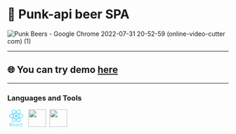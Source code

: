 # :beer: Punk-api beer SPA


![Punk Beers - Google Chrome 2022-07-31 20-52-59 (online-video-cutter com) (1)](https://user-images.githubusercontent.com/73027259/182039262-df8e3e2d-945c-4b31-bdc8-d5496462f96f.gif)


***

## 🌐 You can try demo <a href='https://ilyaozhereliev.github.io/Punk-beer/' target="_blank"/>here</a>

***

###  Languages and Tools
<div>
  <img src="https://github.com/devicons/devicon/blob/master/icons/react/react-original-wordmark.svg" title="React" alt="React" width="40" height="40"/>&nbsp;
  <img src="https://cdn.jsdelivr.net/gh/devicons/devicon/icons/javascript/javascript-original.svg" width="40" height="40"/>&nbsp
  <img src="https://cdn.jsdelivr.net/gh/devicons/devicon/icons/sass/sass-original.svg" width="40" height="40"/>&nbsp
          
</div>

